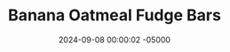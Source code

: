 ---
layout: post
title:  "Banana Oatmeal Fudge Bars"
date:   2024-09-08 00:00:02 -05000
categories: 
- Recipes
- Healthier Dessert
permalink: /recipes/oatmeal-fudge-bars
image: /assets/Food/Healthier Dessert/Oatmeal Fudge/of-cover.jpg
ing: oatmealfudge-ing
facts: oatmealfudge-facts
section1: Crust
start2: Natural peanut butter
section2: Fudge
start3: 
section3: 
start4: 
section4: 
start5: 
section5: 
Prep: 20
Rest: 120
Cook: 
Source1: https://youtu.be/o4vgaYlbIMA?si=lMpe0jXPmAm97xlV
Source2:
whisk: https://s.samsungfood.com/00tlk
tags: 
- oats
- oatmeal
- quick oats
- rolled oats
- peanut butter
- nut butter
- natural peanut butter
- fudge
- cocoa powder
- chocolate
- coconut oil
- extra virgin coconut oil
- banana
- mashed banana
- pb2
- powdered peanut butter
- pbfit
- honey
- maple syrup
Description: These oatmeal fudge bars combine together the delicious internet healthy dessert ingredients - bananas, chocolate, peanut butter, and oats. They can be totally added sugar free if you use sugar free chocolate chips, but here I've decided to make a homemade honey sweetened chocolate for the fudge filling instead. The bottom crust and crumble topping have a delicious banana peanut butter flavor, and the fudge is rich, chocolatey, and full of delicious peanut buttery goodness
Instructions: 
- In a bowl, combine together the crust/crumble ingredients - mashed banana, honey, vanilla, PB2, and quick oats. Mix until well combined.  Oat flour will work in place of powdered peanut butter if you desire<br><br>
- <center><img src="/assets/Food/Healthier Dessert/Oatmeal Fudge/of-oats.jpg" alt="" class="instruction-image"></center><br>

- In another bowl, add the melted coconut oil, cocoa powder, honey, and peanut butter. Mix with a spatula.  You could also use 1 cup (170 g) sugar free chocolate chips in place of the coconut oil, cocoa powder, and honey.  Melt chocolate in the microwave, and mix with the peanut butter to make the fudge<br><br>
- <center><img src="/assets/Food/Healthier Dessert/Oatmeal Fudge/of-fudge.jpg" alt="" class="instruction-image"></center><br>

- In a lined 8" baking pan, spread 2/3 of the oat mixture. Lightly wet your hands to prevent sticking, and flatten to an even thickness<br><br>
- <center><img src="/assets/Food/Healthier Dessert/Oatmeal Fudge/of-bottom.jpg" alt="" class="instruction-image"></center><br>

- Pour the chocolate peanut butter fudge over the oats and spread evenly<br><br>
- <center><img src="/assets/Food/Healthier Dessert/Oatmeal Fudge/of-middle.jpg" alt="" class="instruction-image"></center><br>

- Crumble the rest of the oat mixture on top, lightly pressing it into the fudge<br><br>
- <center><img src="/assets/Food/Healthier Dessert/Oatmeal Fudge/of-top.jpg" alt="" class="instruction-image"></center><br>

- Refrigerate for at least 2 hours to set before slicing and serving<br><br>
- <center><img src="/assets/Food/Healthier Dessert/Oatmeal Fudge/of-cut.jpg" alt="" class="instruction-image"></center>
---